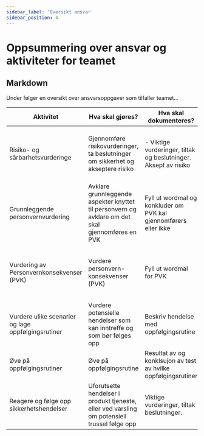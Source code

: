 ```yaml
---
sidebar_label: 'Oversikt ansvar'
sidebar_position: 4
---
```



# Oppsummering over ansvar og aktiviteter for teamet



## Markdown 
Under følger en oversikt over ansvarsoppgaver som tilfaller teamet...

| Aktivitet  					                        | Hva skal gjøres? 																					| Hva skal dokumenteres?                                           | Hvor?                                                                    | Hvordan?                                                                     | Når?                                                                                                 | Eksempler                    | Ved spørsmål       |
|-------------------------------------------------------|--------------------------------------------------------------------------------------------------|------------------------------------------------------------------|--------------------------------------------------------------------------|------------------------------------------------------------------------------|------------------------------------------------------------------------------------------------------|------------------------------|--------------------|
| Risiko- og sårbarhetsvurderinge <img width="900"></img>	|         Gjennomføre risikovurderinger,  ta beslutninger om sikkerhet og akseptere risiko         |   - Viktige vurderinger, tiltak og beslutninger. Aksept av risiko  |                         I applikasjonen TryggNok                         |        Se beskrivelse Ta kontakt med Team tillit ved behov for bistand       |                             Ved endringer i og rundt  produktet/tjenesten                            | Få eksempler fra Team tillit |     team_tillit    |
| Grunnleggende personvernvurdering						| Avklare grunnleggende aspekter knyttet til personvern og avklare om det skal gjennomføres en PVK | Fyll ut wordmal og konkluder om PVK kal gjennomførers eller ikke |                     Teamet lagrer dokumenter lokalt.                     |     I en workshop i teamet bruk wordmal og bruk scenariebank i arbeidet      |      Når en skal lage en ny eller gjør vesentlige endringer i en eksisterende digital tjeneste       |     Få eksempler fra PVO     | #security-playbook |
| Vurdering av Personvernkonsekvenser (PVK)				|                               Vurdere personvern-konsekvenser (PVK)                              |                     Fyll ut wordmal for PVK                      | Teamet lagrer dokumenter lokalt.  Oversender kopi av PVK til pvk@[epost].no  | I en workshop i teamet bruk wordmal for PVK og bruk scenariebank i arbeidet  | Når en GPA konkluderer med det eller ved endringer i en eksisterende digital tjeneste som har en PVK |     Få eksempler fra PVO     |                    |
| Vurdere ulike scenarier og lage oppfølgingsrutiner	|               Vurdere potensielle hendelser som kan inntreffe og som bør følges opp              |              Beskriv hendelse med oppfølgingsrutine              |                                                                          |                                                                              |                                                                                                      |                              |                    |
| Øve på oppfølgingsrutiner								|                                     Øve på oppfølgingsrutine                                     |  Resultat av og konklsujon av test av hvilke oppfølgingsrutiner  |                                                                          |                                                                              |                                                                                                      |                              |                    |
| Reagere og følge opp sikkerhetshendelser				|  Uforutsette hendelser i produkt tjeneste,  eller ved varsling om potensiell trussel følge opp   |             Viktige vurderinger, tiltak beslutninger.            |              I applikasjonen TryggNok og melde fra til ISOC              |                                                                              |                                                                                                      |                              |                    |